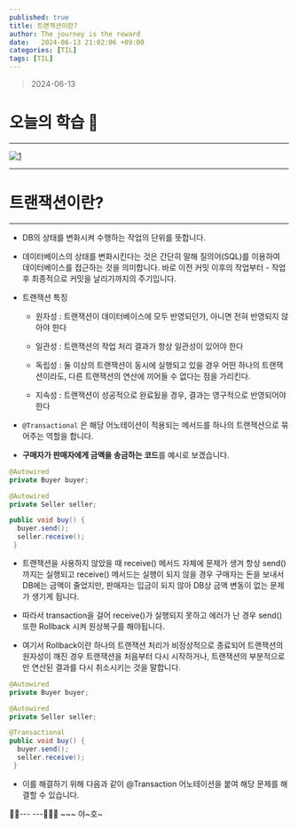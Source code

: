 ```yaml
---
published: true
title: 트랜잭션이란?
author: The journey is the reward
date:   2024-06-13 21:02:06 +09:00
categories: [TIL]
tags: [TIL]
---
```






> 2024-06-13


# 오늘의 학습 🌠

---

<a  href="https://github.com/LeeNaYoung240/LeeNaYoung240.github.io/assets/107848521/508c1ca6-10b6-4663-b1f9-7abf88bdeb51"  class="popup img-link"><img  src="https://github.com/LeeNaYoung240/LeeNaYoung240.github.io/assets/107848521/508c1ca6-10b6-4663-b1f9-7abf88bdeb51"  alt="1"  loading="lazy"></a>

---

# 트랜잭션이란?
---
- DB의 상태를 변화시켜 수행하는 작업의 단위를 뜻합니다. 

- 데이터베이스의 상태를 변화시킨다는 것은 간단히 말해 질의어(SQL)를 이용하여 데이터베이스를 접근하는 것을 의미합니다. 바로 이전 커밋 이후의 작업부터 - 작업 후 최종적으로 커밋을 날리기까지의 주기입니다.

- 트랜잭션 특징
	- 원자성 :  트랜잭션이 데이터베이스에 모두 반영되던가, 아니면 전혀 반영되지 않아야 한다

	- 일관성 : 트랜잭션의 작업 처리 결과가 항상 일관성이 있어야 한다

	- 독립성 : 둘 이상의 트랜잭션이 동시에 실행되고 있을 경우 어떤 하나의 트랜잭션이라도, 다른 트랜잭션의 연산에 끼어들 수 없다는 점을 가리킨다.

	- 지속성 :  트랜잭션이 성공적으로 완료됬을 경우, 결과는 영구적으로 반영되어야 한다

- `@Transactional` 은 해당 어노테이션이 적용되는 메서드를 하나의 트랜잭션으로 묶어주는 역할을 합니다. 


- **구매자가 판매자에게 금액을 송금하는 코드**를 예시로 보겠습니다.

```java
@Autowired 
private Buyer buyer; 

@Autowired  
private Seller seller;

public void buy() {
  buyer.send(); 
  seller.receive(); 
 }

```

- 트랜잭션을 사용하지 않았을 때 receive() 메서드 자체에 문제가 생겨 항상 send()까지는 실행되고 receive() 메서드는 실행이 되지 않을 경우 구매자는 돈을 보내서 DB에는 금액이 줄었지만, 판매자는 입금이 되지 않아 DB상 금액 변동이 없는 문제가 생기게 됩니다.


- 따라서 transaction을 걸어 receive()가 실행되지 못하고 에러가 난 경우 send() 또한 Rollback 시켜 원상복구를 해야됩니다.

- 여기서 Rollback이란 하나의 트랜잭션 처리가 비정상적으로 종료되어 트랜잭션의 원자성이 깨진 경우 트랜잭션을 처음부터 다시 시작하거나, 트랜잭션의 부분적으로만 연산된 결과를 다시 취소시키는 것을 말합니다.



```java
@Autowired 
private Buyer buyer; 

@Autowired  
private Seller seller;

@Transactional
public void buy() {
  buyer.send(); 
  seller.receive(); 
 }

```

- 이를 해결하기 위해  다음과 같이 @Transaction 어노테이션을 붙여 해당 문제를 해결할 수 있습니다. 



🐱‍🏍--- ---🤸🏻‍♀️ ~~~ 야~호~
